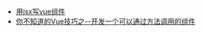 
* [用jsx写vue组件](http://www.alloyteam.com/2017/07/12918/)
* [你不知道的Vue技巧之--开发一个可以通过方法调用的组件](https://www.imooc.com/article/24041)